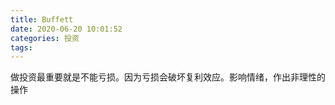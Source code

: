 ```yaml
---
title: Buffett
date: 2020-06-20 10:01:52
categories: 投资
tags:
---
```


做投资最重要就是不能亏损。因为亏损会破坏复利效应。影响情绪，作出非理性的操作
